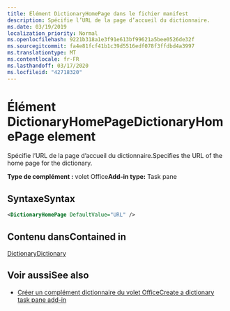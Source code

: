 ```yaml
---
title: Élément DictionaryHomePage dans le fichier manifest
description: Spécifie l’URL de la page d’accueil du dictionnaire.
ms.date: 03/19/2019
localization_priority: Normal
ms.openlocfilehash: 9221b318a1e3f91e613bf99621a5bee0526de32f
ms.sourcegitcommit: fa4e81fcf41b1c39d5516edf078f3ffdbd4a3997
ms.translationtype: MT
ms.contentlocale: fr-FR
ms.lasthandoff: 03/17/2020
ms.locfileid: "42718320"
---
```

# <a name="dictionaryhomepage-element"></a><span data-ttu-id="12dda-103">Élément DictionaryHomePage</span><span class="sxs-lookup"><span data-stu-id="12dda-103">DictionaryHomePage element</span></span>

<span data-ttu-id="12dda-104">Spécifie l’URL de la page d’accueil du dictionnaire.</span><span class="sxs-lookup"><span data-stu-id="12dda-104">Specifies the URL of the home page for the dictionary.</span></span>

<span data-ttu-id="12dda-105">**Type de complément :** volet Office</span><span class="sxs-lookup"><span data-stu-id="12dda-105">**Add-in type:** Task pane</span></span>

## <a name="syntax"></a><span data-ttu-id="12dda-106">Syntaxe</span><span class="sxs-lookup"><span data-stu-id="12dda-106">Syntax</span></span>

```XML
<DictionaryHomePage DefaultValue="URL" />
```

## <a name="contained-in"></a><span data-ttu-id="12dda-107">Contenu dans</span><span class="sxs-lookup"><span data-stu-id="12dda-107">Contained in</span></span>

[<span data-ttu-id="12dda-108">Dictionary</span><span class="sxs-lookup"><span data-stu-id="12dda-108">Dictionary</span></span>](dictionary.md)

## <a name="see-also"></a><span data-ttu-id="12dda-109">Voir aussi</span><span class="sxs-lookup"><span data-stu-id="12dda-109">See also</span></span>

- [<span data-ttu-id="12dda-110">Créer un complément dictionnaire du volet Office</span><span class="sxs-lookup"><span data-stu-id="12dda-110">Create a dictionary task pane add-in</span></span>](../../word/dictionary-task-pane-add-ins.md)
